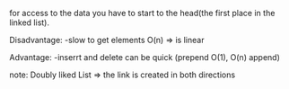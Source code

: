 for access to the data you have to start to the head(the first place in the linked list).

Disadvantage:
-slow to get elements O(n) => is linear

Advantage:
-inserrt and delete can be quick (prepend O(1), O(n) append)

note: Doubly liked List => the link is created in both directions
